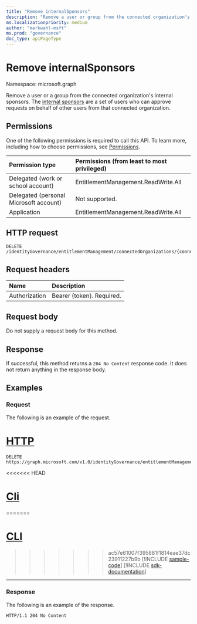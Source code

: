 ```yaml
---
title: "Remove internalSponsors"
description: "Remove a user or group from the connected organization's internal sponsors."
ms.localizationpriority: medium
author: "markwahl-msft"
ms.prod: "governance"
doc_type: apiPageType
---
```


# Remove internalSponsors

Namespace: microsoft.graph

Remove a user or a group from the connected organization's internal sponsors. The [internal sponsors](../resources/internalsponsors.md) are a set of users who can approve requests on behalf of other users from that connected organization.


## Permissions
One of the following permissions is required to call this API. To learn more, including how to choose permissions, see [Permissions](/graph/permissions-reference).

|Permission type      | Permissions (from least to most privileged)              |
|:--------------------|:---------------------------------------------------------|
|Delegated (work or school account)     | EntitlementManagement.ReadWrite.All |
|Delegated (personal Microsoft account) | Not supported.    |
|Application | EntitlementManagement.ReadWrite.All |

## HTTP request
<!-- { "blockType": "ignored" } -->
```http
DELETE /identityGovernance/entitlementManagement/connectedOrganizations/{connectedOrganizationId}/internalSponsors/{id}/$ref
```
## Request headers
| Name       | Description|
|:---------------|:----------|
| Authorization  | Bearer {token}. Required. |

## Request body
Do not supply a request body for this method.

## Response
If successful, this method returns a `204 No Content` response code. It does not return anything in the response body.


## Examples

### Request

The following is an example of the request.


# [HTTP](#tab/http)
<!-- {
  "blockType": "request",
  "name": "delete_internalsponsor_from_connectedorganization"
}
-->
``` http
DELETE https://graph.microsoft.com/v1.0/identityGovernance/entitlementManagement/connectedOrganizations/{connectedOrganizationId}/internalSponsors/{id}/$ref
```

<<<<<<< HEAD
# [Cli](#tab/cli)
=======
# [CLI](#tab/cli)
>>>>>>> ac57e61007f395881f1814eae37dc23911227b9b
[!INCLUDE [sample-code](../includes/snippets/cli/delete-internalsponsor-from-connectedorganization-cli-snippets.md)]
[!INCLUDE [sdk-documentation](../includes/snippets/snippets-sdk-documentation-link.md)]

---

### Response

The following is an example of the response.

<!-- {
  "blockType": "response"
} -->
```http
HTTP/1.1 204 No Content
```

